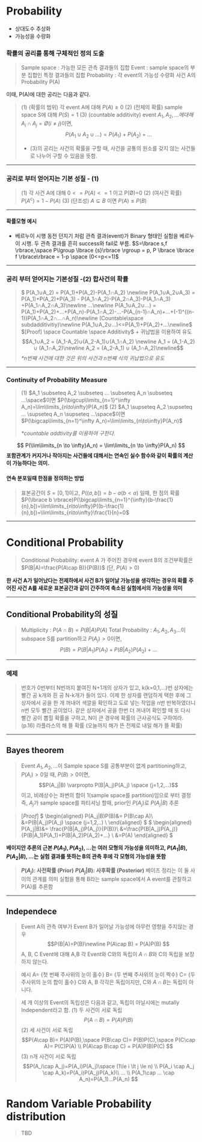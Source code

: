 # Probability
- 상대도수 추상화
- 가능성을 수량화

### 확률의 공리를 통해 구체적인 정의 도출
>Sample space : 가능한 모든 관측 결과들의 집합
Event : sample space의 부분 집합인 특정 결과들의 집합
Probability : 각 event의 가능성 수량화 사건 A의 Probability P(A)


이때, P(A)에 대한 공리는 다음과 같다.
>(1) (확률의 범위) 각 event A에 대해 $P(A)\ge0$
(2) (전체의 확률) sample space S에 대해 $P(S)=1$
(3) (countable additivity) event $A_1, A_2, …에 대해 A_i∩A_j=Ø(i≠j)$이면, $$P(A_1∪A_2∪…) = P(A_1) + P(A_2) + …$$
>* (3)의 공리는 사건의 확률을 구할 때, 사건을 공통의 원소를 갖지 않는 사건들로 나누어 구할 수 있음을 뜻함.

---------------------------------------


### 공리로 부터 얻어지는 기본 성질 - (1)
>(1) 각 사건 A에 대해 $0<=P(A)<=1$ 이고 P(Ø)=0
(2) (여사건 확률) $P(A^c) = 1 - P(A)$
(3) (단조성) $A⊆B$ 이면 $P(A)≤P(B)$


------------

#### 확률모형 예시
- 베르누이 시행
동전 던지기 처럼 관측 결과(event)가 Binary 형태인 실험을 베르누이 시행.
두 관측 결과를 흔히 success와 fail로 부름.
$S=\lbrace s,f \rbrace,\space P\lgroup \lbrace {s}\rbrace \rgroup = p, P \lbrace \lbrace f \rbrace\rbrace = 1-p \space (0<=p<=1)$

 ----

### 공리 부터 얻어지는 기본성질 -(2) 합사건의 확률
>$
P(A_1∪A_2) = P(A_1)+P(A_2)-P(A_1∩A_2) \newline
P(A_1∪A_2∪A_3) = P(A_1)+P(A_2)+P(A_3) - P(A_1∩A_2)-P(A_2∩A_3)-P(A_1∩A_3) +P(A_1∩A_2∩A_3)\newline
…\newline
P(A_1∪A_2∪…) = P(A_1)+P(A_2)+…+P(A_n)-P(A_1∩A_2)-…-P(A_{n-1}∩A_n)+…+(-1)^{(n-1)}P(A_1∩A_2∩…∩A_n)\newline
(Countable\space subdadditivitiy)\newline
P(A_1∪A_2∪…)<=P(A_1)+P(A_2)+…\newline$
$[Proof] \space Countable \space Additivity$ + 귀납법을 이용하여 유도
$$A_1∪A_2 =  (A_1-A_2)∪(A_2-A_1)∪(A_1∩A_2) \newline
A_1 = (A_1-A_2) ∪ (A_1∩A_2)\newline A_2 = (A_2-A_1) ∪ (A_1∩A_2)\newline$$
*\*n번째 사건에 대한 것은 위의 사건과 n번째 식의 귀납법으로 유도*


----------

### Continuity of Probability Measure
> (1) $A_1 \subseteq A_2 \subseteq ... \subseteq A_n \subseteq ...\space$이면 $P(\bigcup\limits_{n=1}^\infty A_n)=\lim\limits_{n\to\infty}P(A_n)$
 (2) $A_1 \supseteq A_2 \supseteq ... \supseteq A_n \supseteq ...\space$이면 $P(\bigcap\limits_{n=1}^\infty A_n)=\lim\limits_{n\to\infty}P(A_n)$
 >
 >*\*countable addtivity를 이용하여 구한다.*

$$ P(\lim\limits_{n \to \infty}A_n) = \lim\limits_{n \to \infty}P(A_n)
$$
**포함관계가 커지거나 작아지는 사건들에 대해서는 연속인 실수 함수와 같이 확률의 계산이 가능하다는 의미.**
#### 연속 분포일때 한점을 정의하는 방법
> 표본공간이 $S=[0,1]$이고, $P((a,b])=b-a (b<a)$ 일때, 한 점의 확률
$P(\lbrace b \rbrace)P(\bigcap\limits_{n=1}^{\infty}(b-\frac{1}{n},b])=\lim\limits_{n\to\infty}P((b-\frac{1}{n},b])=\lim\limits_{n\to\infty}\frac{1}{n}=0$

------

# Conditional Probability

>Conditional Probability:
event A 가 주어진 경우에 event B의 조건부확률은
$P(B|A)=\frac{P(A\cap B)}{P(B)}$ (단, $P(A)>0$)

**한 사건 A가 일어났다는 전제하에서 사건 B가 일어날 가능성을 생각하는 경우의 확률**
**주어진 사건 A를 새로운 표본공간과 같이 간주하여 축소된 실험에서의 가능성을 의미**

---------------------
## Conditional Probability의 성질

> Multiplicity  : $P(A\cap B)= P(B|A)P(A)$
Total Probability : $A_1, A_2,A_3...$이 subspace S를 partition하고 $P(A_j)>0$이면,
$$P(B) = P(B|A_1)P(A_1)+P(B|A_2)P(A_2)+...$$


-----

### 예제
> 번호가 0번부터 N번까지 붙여진 N+1개의 상자가 있고, k(k=0,1,...)번 상자에는 빨간 공 k개와 흰 공 N-k개가 들어 있다.
이제 한 상자를 랜덤하게 택한 후에 그 상자에서 공을 한 개 꺼내어 색깔을 확인하고 도로 넣는 작업을 n번 반복하였더니 n번 모두 빨간 공이었다.
같은 상자에서 공을 한번 더 꺼내어 확인할 때 또 다시 빨간 공이 뽑힐 확률을 구하고, N이 큰 경우에 확률의 근사공식도 구하여라. (p.16)
> 라플라스의 해 뜰 확률 (오늘까지 해가 뜬 전제로 내일 해가 뜰 확률)
------------

## Bayes theorem
> Event $A_1, A_2, ...$이 Sample space S를 공통부분이 없게 partitioning하고, $P(A_i)>0$일 때, $P(B)>0$이면,
$$P(A_j|B) \varpropto P(B|A_j)P(A_j) \space (j=1,2,...)$$
이고, 비례상수는 좌변의 합이 1(sample space를 partition)임으로 부터 결정
즉, $A_j$가 sample space를 파티셔닝 할때, prior인 $P(A_j)$로 $P(A_j|B)$ 추론  

>$[Proof]$
>$
\begin{aligned}
 	P(A_j|B)P(B)&= P(B\cap A)\\
	&=P(B|A_j)P(A_j) \space (j=1,2,..) \\
\end{aligned}
$
>$
\begin{aligned}
 	P(A_j|B)&= \frac{P(B|A_j)P(A_j)}{P(B)}\\
	&=\frac{P(B|A_j)P(A_j)}{P(B|A_1)P(A_1)+P(B|A_2)P(A_2)+...}  \\
  &=P(A)
\end{aligned}
$

**베이지안 추론의 근본 $P(A_1), P(A_2), ...$는 여러 모형의 가능성을 의미하고,
 $P(A_1|B),P(A_2|B),...$는 실험 결과를 뜻하는 B의 관측 후에 각 모형의 가능성을 뜻함**
 >**$P(A_j)$: 사전확률 (Prior)**
 **$P(A_j|B)$: 사후확률 (Posterior)**
 베이즈 정리는 이 둘 사이의 관계를 의미
 실험을 통해 B라는 sample space에서 A event를 관찰하고 P(A)를 추론함
-----

## Independece
> Event A의 관측 여부가 Event B가 일어날 가능성에 아무런 영향을 주지않는 경우
$$P(B|A)=P(B)\newline
P(A\cap B) = P(A)P(B)
$$
A, B, C Event에 대해 A,B 각 Event와 C와의 독립이 $A\cap B$와 C의 독립을 보장하지 않는다.

>예시
A= {첫 번째 주사위의 눈이 홀수}
B= {두 번째 주사위의 눈이 짝수}
C= {두 주사위의 눈의 합이 홀수}
C와 A, B 각각은 독립이지만, C와 $A\cap B$는 독립이 아니다.

>세 개 이상의 Event의 독립성은 다음과 같고, 독립이 아닐시에는 mutally Independent라고 함.
(1) 두 사건이 서로 독립
  $$P(A\cap B)= P(A)P(B)$$
(2) 세 사건이 서로 독립
$$P(A\cap B)= P(A)P(B),\space P(B\cap C)= P(B)P(C),\space P(C\cap A)= P(C)P(A) \\
P(A\cap B\cap C) = P(A)P(B)P(C)
$$
(3) n개 사건이 서로 독립
$$P(A_i\cap A_j)=P(A_i)P(A_j)\space (1\le i \lt j \le n) \\
P(A_i \cap A_j \cap A_k)=P(A_i)P(A_j)P(A_k)\\
... \\
P(A_1\cap ... \cap A_n)=P(A_1)...P(A_n)
$$

# Random Variable Probability distribution

>TBD
